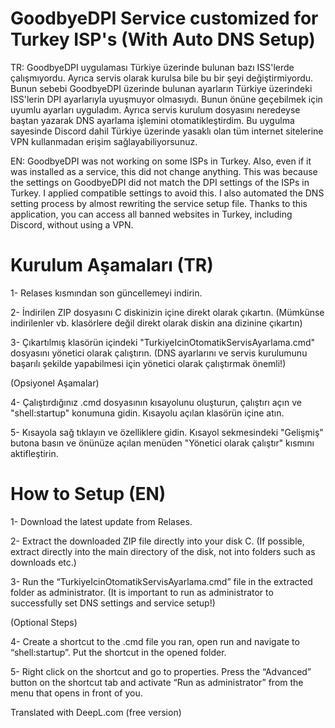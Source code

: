 
# GoodbyeDPI Service customized for Turkey ISP's (With Auto DNS Setup)
TR: GoodbyeDPI uygulaması Türkiye üzerinde bulunan bazı ISS'lerde çalışmıyordu. Ayrıca servis olarak kurulsa bile bu bir şeyi değiştirmiyordu. Bunun sebebi GoodbyeDPI üzerinde bulunan ayarların Türkiye üzerindeki ISS'lerin DPI ayarlarıyla uyuşmuyor olmasıydı. Bunun önüne geçebilmek için uyumlu ayarları uyguladım. Ayrıca servis kurulum dosyasını neredeyse baştan yazarak DNS ayarlama işlemini otomatikleştirdim. Bu uygulma sayesinde Discord dahil Türkiye üzerinde yasaklı olan tüm internet sitelerine VPN kullanmadan erişim sağlayabiliyorsunuz.

EN: GoodbyeDPI was not working on some ISPs in Turkey. Also, even if it was installed as a service, this did not change anything. This was because the settings on GoodbyeDPI did not match the DPI settings of the ISPs in Turkey. I applied compatible settings to avoid this. I also automated the DNS setting process by almost rewriting the service setup file. Thanks to this application, you can access all banned websites in Turkey, including Discord, without using a VPN.

# Kurulum Aşamaları (TR)
1- Relases kısmından son güncellemeyi indirin.

2- İndirilen ZIP dosyasını C diskinizin içine direkt olarak çıkartın. (Mümkünse indirilenler vb. klasörlere değil direkt olarak diskin ana dizinine çıkartın)

3- Çıkartılmış klasörün içindeki "TurkiyeIcinOtomatikServisAyarlama.cmd" dosyasını yönetici olarak çalıştırın. (DNS ayarlarını ve servis kurulumunu başarılı şekilde yapabilmesi için yönetici olarak çalıştırmak önemli!)

(Opsiyonel Aşamalar)

4- Çalıştırdığınız .cmd dosyasının kısayolunu oluşturun, çalıştırı açın ve "shell:startup" konumuna gidin. Kısayolu açılan klasörün içine atın. 

5- Kısayola sağ tıklayın ve özelliklere gidin. Kısayol sekmesindeki "Gelişmiş" butona basın ve önünüze açılan menüden "Yönetici olarak çalıştır" kısmını aktifleştirin.

# How to Setup (EN)
1- Download the latest update from Relases.

2- Extract the downloaded ZIP file directly into your disk C. (If possible, extract directly into the main directory of the disk, not into folders such as downloads etc.)

3- Run the “TurkiyeIcinOtomatikServisAyarlama.cmd” file in the extracted folder as administrator. (It is important to run as administrator to successfully set DNS settings and service setup!)

(Optional Steps)

4- Create a shortcut to the .cmd file you ran, open run and navigate to “shell:startup”. Put the shortcut in the opened folder. 

5- Right click on the shortcut and go to properties. Press the “Advanced” button on the shortcut tab and activate “Run as administrator” from the menu that opens in front of you.

Translated with DeepL.com (free version)
